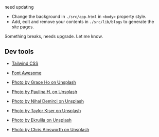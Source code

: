 need updating

- Change the background in `./src/app.html` in `<body>` property style.
- Add, edit and remove your contents in `./src/lib/blogs` to generate the site pages.

Something breaks, needs upgrade. Let me know.

## Dev tools

- [Tailwind CSS](https://tailwindcss.com/)

- [Font Awesome](https://fontawesome.com/)

- [Photo by Grace Ho on Unsplash](https://unsplash.com/photos/5f0QAmE7I3Q)

- [Photo by Paulina H. on Unsplash](https://unsplash.com/photos/wyi4aejQ8vw)

- [Photo by Nihal Demirci on Unsplash](https://unsplash.com/photos/9aaKx1NZPQw)

- [Photo by Taylor Kiser on Unsplash](https://unsplash.com/photos/s7Vh1kg-clM)

- [Photo by Ekrulila on Unsplash](https://unsplash.com/photos/09Egu9N-UyA)

- [Photo by Chris Ainsworth on Unsplash](https://unsplash.com/photos/Aae5ozmFb_s)
